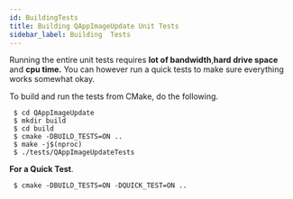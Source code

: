 ```yaml
---
id: BuildingTests
title: Building QAppImageUpdate Unit Tests
sidebar_label: Building  Tests
---
```


Running the entire unit tests requires **lot of bandwidth**,**hard drive space** and **cpu time.**
You can however run a quick tests to make sure everything works somewhat okay.

To build and run the tests from CMake, do the following.

```
 $ cd QAppImageUpdate
 $ mkdir build
 $ cd build
 $ cmake -DBUILD_TESTS=ON ..
 $ make -j$(nproc)
 $ ./tests/QAppImageUpdateTests
```


**For a Quick Test**.

```
 $ cmake -DBUILD_TESTS=ON -DQUICK_TEST=ON .. 
```


